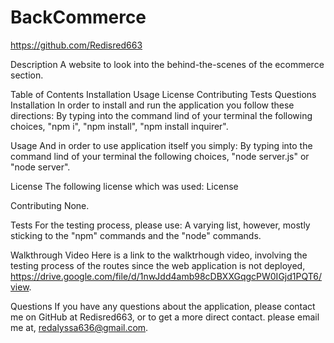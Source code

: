 # BackCommerce
https://github.com/Redisred663

Description
A website to look into the behind-the-scenes of the ecommerce section.

Table of Contents
Installation
Usage
License
Contributing
Tests
Questions
Installation
In order to install and run the application you follow these directions: By typing into the command lind of your terminal the following choices, "npm i", "npm install", "npm install inquirer".

Usage
And in order to use application itself you simply: By typing into the command lind of your terminal the following choices, "node server.js" or "node server".

License
The following license which was used: License

Contributing
None.

Tests
For the testing process, please use: A varying list, however, mostly sticking to the "npm" commands and the "node" commands.

Walkthrough Video
Here is a link to the walktrhough video, involving the testing process of the routes since the web application is not deployed, https://drive.google.com/file/d/1nwJdd4amb98cDBXXGqgcPW0IGjd1PQT6/view.

Questions
If you have any questions about the application, please contact me on GitHub at Redisred663, or to get a more direct contact. please email me at, redalyssa636@gmail.com.
